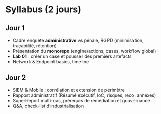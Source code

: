 # Syllabus (2 jours)

## Jour 1
- Cadre enquête **administrative** vs pénale, RGPD (minimisation, traçabilité, rétention)
- Présentation du **monorepo** (engine/actions, cases, workflow global)
- **Lab 01** : créer un case et pousser des premiers artefacts
- Network & Endpoint basics, timeline

## Jour 2
- SIEM & Mobile : corrélation et extension de périmètre
- Rapport administratif (Résumé exécutif, IoC, risques, reco, annexes)
- SuperReport multi-cas, prérequis de remédiation et gouvernance
- Q&A, check-list d’industrialisation
